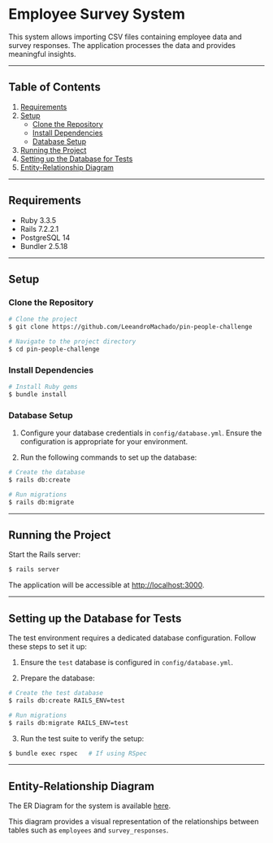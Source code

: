 # Employee Survey System

This system allows importing CSV files containing employee data and survey responses. The application processes the data and provides meaningful insights.

---

## Table of Contents

1. [Requirements](#requirements)
2. [Setup](#setup)
   - [Clone the Repository](#clone-the-repository)
   - [Install Dependencies](#install-dependencies)
   - [Database Setup](#database-setup)
3. [Running the Project](#running-the-project)
4. [Setting up the Database for Tests](#setting-up-the-database-for-tests)
5. [Entity-Relationship Diagram](#entity-relationship-diagram)

---

## Requirements

- Ruby 3.3.5
- Rails 7.2.2.1
- PostgreSQL 14
- Bundler 2.5.18

---

## Setup

### Clone the Repository

```bash
# Clone the project
$ git clone https://github.com/LeeandroMachado/pin-people-challenge

# Navigate to the project directory
$ cd pin-people-challenge
```

### Install Dependencies

```bash
# Install Ruby gems
$ bundle install
```

### Database Setup

1. Configure your database credentials in `config/database.yml`. Ensure the configuration is appropriate for your environment.

2. Run the following commands to set up the database:

```bash
# Create the database
$ rails db:create

# Run migrations
$ rails db:migrate
```

---

## Running the Project

Start the Rails server:

```bash
$ rails server
```

The application will be accessible at [http://localhost:3000](http://localhost:3000).

---

## Setting up the Database for Tests

The test environment requires a dedicated database configuration. Follow these steps to set it up:

1. Ensure the `test` database is configured in `config/database.yml`.

2. Prepare the database:

```bash
# Create the test database
$ rails db:create RAILS_ENV=test

# Run migrations
$ rails db:migrate RAILS_ENV=test
```

3. Run the test suite to verify the setup:

```bash
$ bundle exec rspec   # If using RSpec
```

---

## Entity-Relationship Diagram

The ER Diagram for the system is available [here](https://github.com/LeeandroMachado/pin-people-challenge/blob/main/public/er-diagram.png).

This diagram provides a visual representation of the relationships between tables such as `employees` and `survey_responses`.
